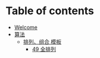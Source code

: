 # Table of contents

* [Welcome](README.md)
* [算法](suan-fa/README.md)
  * [排列、组合 模板](suan-fa/welcome/README.md)
    * [49 全排列](suan-fa/welcome/49-quan-pai-lie.md)

